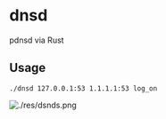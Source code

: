# dnsd
pdnsd via Rust

## Usage
```
./dnsd 127.0.0.1:53 1.1.1.1:53 log_on
```

![./res/dsnds.png](https://raw.githubusercontent.com/develon2015/dnsd/rust/res/dnsd_win.png)
